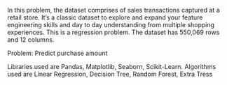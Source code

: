 In this problem, the dataset comprises of sales transactions captured at a retail store. It’s a classic dataset to explore and expand your feature engineering skills and day to day understanding from multiple shopping experiences. This is a regression problem. The dataset has 550,069 rows and 12 columns.

Problem: Predict purchase amount

Libraries used are Pandas, Matplotlib, Seaborn, Scikit-Learn. Algorithms used are Linear Regression, Decision Tree, Random Forest, Extra Tress

